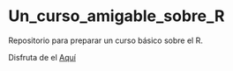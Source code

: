 # Un_curso_amigable_sobre_R
Repositorio para preparar un curso básico sobre el R.

Disfruta de el <a href="https://jorge-leonardo-lopez-martinez.shinyapps.io/Curso_R_amigable/">Aquí</a>
